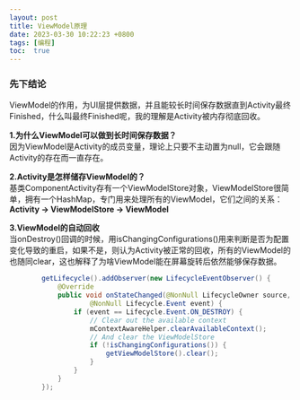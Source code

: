 ```yaml
---
layout: post
title: ViewModel原理
date: 2023-03-30 10:22:23 +0800
tags: [编程]
toc:  true
---
```


### 先下结论
ViewModel的作用，为UI层提供数据，并且能较长时间保存数据直到Activity最终Finished，什么叫最终Finished呢，我的理解是Activity被内存彻底回收。  

**1.为什么ViewModel可以做到长时间保存数据？**  
因为ViewModel是Activity的成员变量，理论上只要不主动置为null，它会跟随Activity的存在而一直存在。  

**2.Activity是怎样储存ViewModel的？**  
基类ComponentActivity存有一个ViewModelStore对象，ViewModelStore很简单，拥有一个HashMap，专门用来处理所有的ViewModel，它们之间的关系：  
**Activity -> ViewModelStore -> ViewModel**  

**3.ViewModel的自动回收**  
当onDestroy()回调的时候，用isChangingConfigurations()用来判断是否为配置变化导致的重启，如果不是，则认为Activity被正常的回收，所有的ViewModel的也随同clear，这也解释了为啥ViewModel能在屏幕旋转后依然能够保存数据。  
```java
        getLifecycle().addObserver(new LifecycleEventObserver() {
            @Override
            public void onStateChanged(@NonNull LifecycleOwner source,
                    @NonNull Lifecycle.Event event) {
                if (event == Lifecycle.Event.ON_DESTROY) {
                    // Clear out the available context
                    mContextAwareHelper.clearAvailableContext();
                    // And clear the ViewModelStore
                    if (!isChangingConfigurations()) {
                        getViewModelStore().clear();
                    }
                }
            }
        });
```
